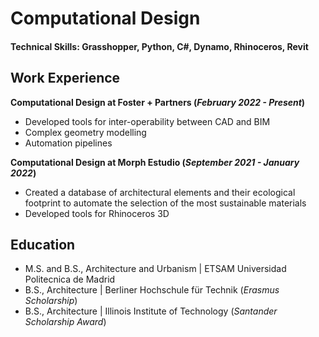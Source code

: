 # Computational Design

#### Technical Skills: Grasshopper, Python, C#, Dynamo, Rhinoceros, Revit

## Work Experience
**Computational Design at Foster + Partners (_February 2022 - Present_)**
- Developed tools for inter-operability between CAD and BIM
- Complex geometry modelling
- Automation pipelines

**Computational Design at Morph Estudio (_September 2021 - January 2022_)**
- Created a database of architectural elements and their ecological footprint to automate the selection of the most sustainable materials
- Developed tools for Rhinoceros 3D

## Education						       		
- M.S. and B.S., Architecture and Urbanism | ETSAM Universidad Politecnica de Madrid 			        		
- B.S., Architecture | Berliner Hochschule für Technik (_Erasmus Scholarship_)
- B.S., Architecture | Illinois Institute of Technology (_Santander Scholarship Award_)
